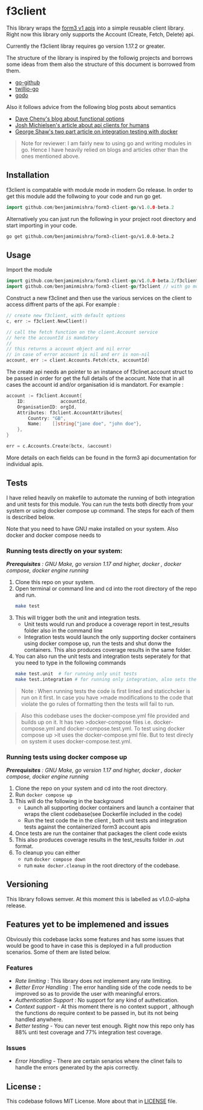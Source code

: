 # f3client
This library wraps the [form3 v1 apis](https://api-docs.form3.tech/api.html) into a simple reusable client library. Right now this library only supports the Account (Create, Fetch, Delete) api.  

Currently the f3client libray requires go version 1.17.2 or greater.

The structure of the library is inspired by the followig projects and borrows some ideas from them also the structure of this document is borrowed from them.
- [go-github](https://github.com/google/go-github)
- [twillio-go](https://github.com/kevinburke/twilio-go)
- [godo](https://github.com/digitalocean/godo)

Also it follows advice from the following blog posts about semantics
- [Dave Cheny's blog about functional options](https://dave.cheney.net/2014/10/17/functional-options-for-friendly-apis)
- [Josh Michielsen's article about api clients for humans](https://blog.gopheracademy.com/advent-2019/api-clients-humans/)
- [George Shaw's two part article on integration testing with docker](https://www.ardanlabs.com/blog/2019/03/integration-testing-in-go-executing-tests-with-docker.html)

>Note for reviewer: I am fairly new to using go and writing modules in go. Hence I have heavily relied on blogs and articles other than the ones mentioned above.

## Installation

f3client is compatable with module mode in modern Go release. In order to get this module add the follwoing to your code and run go get.

``` go
import github.com/benjaminmishra/form3-client-go/v1.0.0-beta.2
```
Alternatively you can just run the following in your project root directory and start importing in your code.
```bash
go get github.com/benjaminmishra/form3-client-go/v1.0.0-beta.2
```

## Usage
Import the module 
``` go
import github.com/benjaminmishra/form3-client-go/v1.0.0-beta.2/f3client // with go modules enabled (GO111MODULE=on or outside GOPATH
import github.com/benjaminmishra/form3-client-go/f3client // with go modules disabled
```

Construct a new f3clinet and then use the various services on the client to access diffrent parts of the api. For example :
``` go
// create new f3client, with default options
c, err := f3client.NewClient()

// call the fetch function on the client.Account service
// here the accountId is mandatory
//
// this returns a account object and nil error
// in case of error account is nil and err is non-nil
account, err := client.Accounts.Fetch(ctx, accountId)
```

The create api needs an pointer to an instance of f3clinet.account struct to be passed in order for get the full details of the acocunt. Note that in all cases the account id and/or organisation id is mandatort.
For example :

```go
account := f3client.Account{
	ID:             accountId,
	OrganisationID: orgId,
	Attributes: f3client.AccountAttributes{
		Country: "GB",
		Name:    []string{"jane doe", "john doe"},
    },
}

err = c.Accounts.Create(bctx, &account)
```
More details on each fields can be found in the form3 api documentation for individual apis.

## Tests
I have relied heavily on makefile to automate the running of both integration and unit tests for this module. You can run the tests both directly from your system or using docker compose up command. The steps for each of them is described below.

Note that you need to have GNU make installed on your system. Also docker and docker compose needs to 

### Running tests directly on your system:
*__Prerequisites__ : GNU Make, go version 1.17 and higher, docker , docker compose, docker engine running*
1. Clone this repo on your system.
2. Open terminal or command line and cd into the root directory of the repo and run.
   ``` bash
   make test
   ```
3. This will trigger both the unit and integration tests. 
   - Unit tests would run and produce a coverage report in test_results folder also in the command line
   - Integration tests would launch the only supporting docker containers using docker compose up, run the tests and shut donw the containers. This also produces coverage results in the same folder.
4. You can also run the unit tests and integration tests seperately for that you need to type in the following commands
   ```bash
   make test.unit  # for running only unit tests
   make test.integration # for running only integration, also sets the neccery env variables 
   ```

>Note : When running tests the code is first linted and staticchcker is run on it first. In case you have >made modifications to the code that violate the go rules of formatting then the tests will fail to run.

>Also this codebase uses the docker-compose.yml file provided and builds up on it. It has two >docker-compose files i.e. docker-compose.yml and docker-compose.test.yml. To test using docker compose up >it uses the docker-compose.yml file. But to test direcly on system it uses docker-compose.test.yml.

### Running tests using docker compose up
*__Prerequisites__ : GNU Make, go version 1.17 and higher, docker , docker compose, docker engine running*
1. Clone the repo on your system and cd into the root directory.
2. Run ```docker compose up```
3. This will do the following  in the background
   - Launch all supporting docker containers and launch a container that wraps the client codebase(see Dockerfile included in the code)
   - Run the test code the in the client , both unit tests and integration tests against the containerized form3 account apis
4. Once tests are run the container that packages the client code exists 
5. This also produces coverage results in the test_results folder in .out format.
6. To cleanup you can either 
   - run ```docker compose down```
   - run ```make docker.cleanup``` in the root directory of the codebase.

## Versioning
This library follows semver. At this moment this is labelled as v1.0.0-alpha release.


## Features yet to be implemened and issues

Obviously this codebase lacks some features and has some issues that would be good to have in case this is deployed in a full production scenarios. Some of them are listed below.

### Features

- *Rate limiting* : This library does not implement any rate limiting. 
- *Better Error Handling* : The error handling side of the code needs to be improved so as to provide the user with meaningful errors.
- *Authentication Support* : No support for any kind of authetication. 
- *Context support* - At this moment there is no context support , although the functions do require context to be passed in, but its not being handled anywhere.
- *Better testing* - You can never test enough. Right now this repo only has 88% unti test coverage and 77% integration test coverage.


### Issues
- *Error Handling* - There are certain senarios where the clinet fails to handle the errors generated by the apis correctly.


## License :
This codebase follows MIT License. More about that in [LICENSE](/LICENSE) file.
